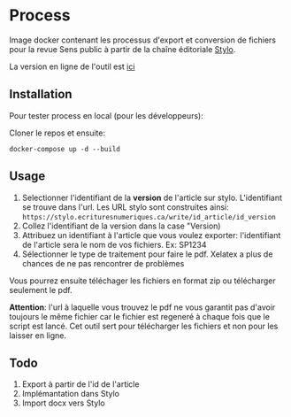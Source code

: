 # Process
Image docker contenant les processus d'export et conversion de fichiers pour la revue Sens public à partir de la chaîne éditoriale [Stylo](http://stylo.ecrituresnumeriques.ca).

La version en ligne de l'outil est [ici](http://process.ecrituresnumeriques.ca)

## Installation

Pour tester process en local (pour les développeurs):

Cloner le repos et ensuite:

```
docker-compose up -d --build
```

## Usage

1. Selectionner l'identifiant de la **version** de l'article sur stylo. L'identifiant se trouve dans l'url. Les URL stylo sont construites ainsi: `https://stylo.ecrituresnumeriques.ca/write/id_article/id_version`
2. Collez l'identifiant de la version dans la case "Version)
3. Attribuez un identifiant à l'article que vous voulez exporter: l'identifiant de l'article sera le nom de vos fichiers. Ex: SP1234
4. Sélectionner le type de traitement pour faire le pdf. Xelatex a plus de chances de ne pas rencontrer de problèmes

Vous pourrez ensuite téléchager les fichiers en format zip ou télécharger seulement le pdf.

**Attention**: l'url à laquelle vous trouvez le pdf ne vous garantit pas d'avoir toujours le même fichier car le fichier est regeneré à chaque fois que le script est lancé. Cet outil sert pour télécharger les fichiers et non pour les laisser en ligne.

## Todo
1. Export à partir de l'id de l'article
2. Implémantation dans Stylo
3. Import docx vers Stylo



